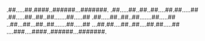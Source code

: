 .##.....##.####..######...#######.
.##.....##..##..##....##.##.....##
.##.....##..##..##.......##.....##
.##.....##..##..##.......##.....##
..##...##...##..##.......##.....##
...##.##....##..##....##.##.....##
....###....####..######...#######.
